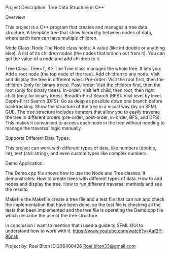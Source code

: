 Project Description: Tree Data Structure in C++

Overview

This project is a C++ program that creates and manages a tree data structure. A template tree that show hierarchy between nodes of data, where each item can have multiple children.

Node Class:  Node<T>
The Node class holds:
A value (like int double or anything else).
A list of its children nodes (the nodes that branch out from it).
You can get the value of a node and add children to it.

Tree Class:  Tree<T, K>
The Tree class manages the whole tree. It lets you:
Add a root node (the top node of the tree).
Add children to any node.
Visit and display the tree in different ways:
Pre-order: Visit the root first, then the children (only for binary trees).
Post-order: Visit the children first, then the root (only for binary trees).
In-order: Visit left child, then root, then right child (only for binary trees).
Breadth-First Search (BFS): Visit level by level.
Depth-First Search (DFS): Go as deep as possible down one branch before backtracking.
Show the structure of the tree in a visual way (by an SFML GUI).
The tree structure includes iterators that allow you to easily traverse the tree in different orders 
(pre-order, post-order, in-order, BFS, and DFS). This makes it convenient to access each node in the tree without needing to manage the traversal logic manually.

Supports Different Data Types:

This project can work with different types of data, like numbers (double, int), text (std::string), and even custom types like complex numbers.

Demo Application:

The Demo.cpp file shows how to use the Node and Tree classes. It demonstrates:
How to create trees with different types of data.
How to add nodes and display the tree.
How to run different traversal methods and see the results.

Makefile
the Makefile create a tree file and a test file that can run and check the implementation that have been done,
so the test file is checking all the tests that been implemented and the tree file is operating the Demo.cpp file which describe the use of the tree structure.


in conclusion i want to mention that i used a guide to SFML GUI to understand how to work with it.
https://www.youtube.com/watch?v=Aaf2Y-96nsk

Project by:
Roei Biton
ID:206400426
Roei.biton33@gmail.com
